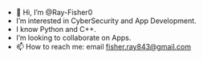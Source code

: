 - 👋 Hi, I’m @Ray-Fisher0
- I’m interested in CyberSecurity and App Development.
- I know Python and C++.
- I’m looking to collaborate on Apps.
- 📫 How to reach me: email fisher.ray843@gmail.com

<!---
Ray-Fisher0/Ray-Fisher0 is a ✨ special ✨ repository because its `README.md` (this file) appears on your GitHub profile.
You can click the Preview link to take a look at your changes.
--->
